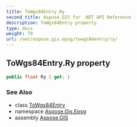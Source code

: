 ```yaml
---
title: ToWgs84Entry.Ry
second_title: Aspose.GIS for .NET API Reference
description: ToWgs84Entry property. 
type: docs
weight: 70
url: /net/aspose.gis.epsg/towgs84entry/ry/
---
```

## ToWgs84Entry.Ry property

```csharp
public float Ry { get; }
```

### See Also

* class [ToWgs84Entry](../)
* namespace [Aspose.Gis.Epsg](../../towgs84entry/)
* assembly [Aspose.GIS](../../../)


